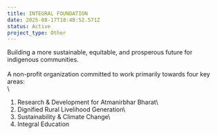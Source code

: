 ```yaml
---
title: INTEGRAL FOUNDATION
date: 2025-08-17T18:48:52.571Z
status: Active
project_type: Other
---
```

Building a more sustainable, equitable, and prosperous future for indigenous communities.\
\
A non-profit organization committed to work primarily towards four key areas:\
\
1. Research & Development for Atmanirbhar Bharat\
2. Dignified Rural Livelihood Generation\
3. Sustainability & Climate Change\
4. Integral Education